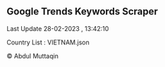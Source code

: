 

## Google Trends Keywords Scraper 
 
Last Update 28-02-2023 , 13:42:10

Country List :
VIETNAM.json



© Abdul Muttaqin 
